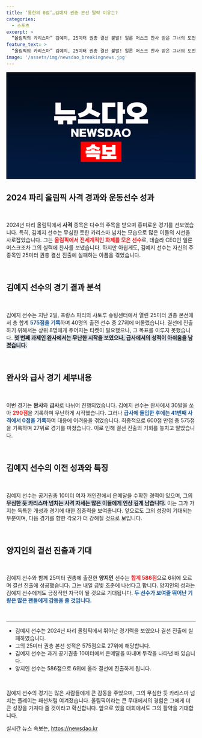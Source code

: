 ```yaml
---
title: ‘통한의 0점’…김예지 권총 본선 탈락 이유는?
categories:
  - 스포츠
excerpt: >
  “올림픽의 카리스마” 김예지, 25미터 권총 결선 불발! 일론 머스크 찬사 받은 그녀의 도전은 어떻게 끝났을까? 27위에 그친 순간, 역전의 여지는?
feature_text: >
  “올림픽의 카리스마” 김예지, 25미터 권총 결선 불발! 일론 머스크 찬사 받은 그녀의 도전은 어떻게 끝났을까? 27위에 그친 순간, 역전의 여지는?
image: '/assets/img/newsdao_breakingnews.jpg'
---
```


<p><img src="/assets/img/newsdao_breakingnews.jpg" alt="flaretime 속보" /></p>

<h2 data-ke-size="size26">2024 파리 올림픽 사격 경과와 운동선수 성과</h2>

<p data-ke-size="size16">&nbsp;</p>

<p data-ke-size="size16">2024년 파리 올림픽에서 <b>사격</b> 종목은 다수의 주목을 받으며 흥미로운 경기를 선보였습니다. 특히, 김예지 선수는 무심한 듯한 카리스마 넘치는 모습으로 많은 이들의 시선을 사로잡았습니다. 그는 <b><span style="color: #ee2323;">올림픽에서 전세계적인 화제를 모은 선수</span></b>로, 테슬라 CEO인 일론 머스크조차 그의 실력에 찬사를 보냈습니다. 하지만 아쉽게도, 김예지 선수는 자신의 주 종목인 25미터 권총 결선 진출에 실패하는 아픔을 겪었습니다.</p>

<p data-ke-size="size16">&nbsp;</p>

<h2 data-ke-size="size26">김예지 선수의 경기 결과 분석</h2>

<p data-ke-size="size16">&nbsp;</p>

<p data-ke-size="size16">김예지 선수는 지난 2일, 프랑스 파리의 샤토루 슈팅센터에서 열린 25미터 권총 본선에서 총 합계 <b><span style="color: #1a5490;">575점을 기록</span></b>하며 40명의 출전 선수 중 27위에 머물렀습니다. 결선에 진출하기 위해서는 상위 8명에게 주어지는 티켓이 필요했으나, 그 목표를 이루지 못했습니다. <b><span style="background-color: #21538527;">첫 번째 과제인 완사에서는 무난한 시작을 보였으나, 급사에서의 성적이 아쉬움을 남겼습니다.</span></b></p>

<p data-ke-size="size16">&nbsp;</p>

<h2 data-ke-size="size26">완사와 급사 경기 세부내용</h2>

<p data-ke-size="size16">&nbsp;</p>

<p data-ke-size="size16">이번 경기는 <b>완사</b>와 <b>급사</b>로 나뉘어 진행되었습니다. 김예지 선수는 완사에서 30발을 쏘아 <b><span style="color: #ee2323;">290점</span></b>을 기록하며 무난하게 시작했습니다. 그러나 <b><span style="color: #1a5490;">급사에 돌입한 후에는 41번째 사격에서 0점을 기록</span></b>하여 대응에 어려움을 겪었습니다. 최종적으로 600점 만점 중 575점을 기록하며 27위로 경기를 마쳤습니다. 이로 인해 결선 진출의 기회를 놓치고 말았습니다.</p>

<p data-ke-size="size16">&nbsp;</p>

<h2 data-ke-size="size26">김예지 선수의 이전 성과와 특징</h2>

<p data-ke-size="size16">&nbsp;</p>

<p data-ke-size="size16">김예지 선수는 공기권총 10미터 여자 개인전에서 은메달을 수확한 경력이 있으며, 그의 <b><span style="background-color: #21538527;">무심한 듯 카리스마 넘치는 사격 자세는 많은 이들에게 인상 깊게 남습니다.</span></b> 이는 그가 가지는 독특한 개성과 경기에 대한 집중력을 보여줍니다. 앞으로도 그의 성장이 기대되는 부분이며, 다음 경기를 향한 각오가 더 강해질 것으로 보입니다.</p>

<p data-ke-size="size16">&nbsp;</p>

<h2 data-ke-size="size26">양지인의 결선 진출과 기대</h2>

<p data-ke-size="size16">&nbsp;</p>

<p data-ke-size="size16">김예지 선수와 함께 25미터 권총에 출전한 <b>양지인</b> 선수는 <b><span style="color: #ee2323;">합계 586점</span></b>으로 6위에 오르며 결선 진출에 성공했습니다. 그는 내일 금빛 조준에 나선다고 합니다. 양지인의 성과는 김예지 선수에게도 긍정적인 자극이 될 것으로 기대됩니다. <b><span style="color: #1a5490;">두 선수가 보여줄 뛰어난 기량은 많은 팬들에게 감동을 줄 것입니다.</span></b></p>

<p data-ke-size="size16">&nbsp;</p>

<hr />

<ul>
<li>김예지 선수는 2024년 파리 올림픽에서 뛰어난 경기력을 보였으나 결선 진출에 실패하였습니다.</li>
<li>그의 25미터 권총 본선 성적은 575점으로 27위에 해당합니다.</li>
<li>김예지 선수는 과거 공기권총 10미터에서 은메달을 따내며 두각을 나타낸 바 있습니다.</li>
<li>양지인 선수는 586점으로 6위에 올라 결선에 진출하게 됩니다.</li>
</ul>

<p data-ke-size="size16">&nbsp;</p>

<p data-ke-size="size16">김예지 선수의 경기는 많은 사람들에게 큰 감동을 주었으며, 그의 무심한 듯 카리스마 넘치는 플레이는 패션처럼 여겨졌습니다. 올림픽이라는 큰 무대에서의 경험은 그에게 더 큰 성장을 가져다 줄 것이라고 확신합니다. 앞으로 있을 대회에서도 그의 활약을 기대합니다.</p>
실시간 뉴스 속보는, <a href="https://newsdao.kr" rel="dofollow">https://newsdao.kr</a>


